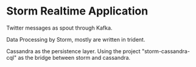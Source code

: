# Storm Realtime Application

Twitter messages as spout through Kafka.

Data Processing by Storm, mostly are written in trident.

Cassandra as the persistence layer. Using the project "storm-cassandra-cql" as the bridge between storm and cassandra.
